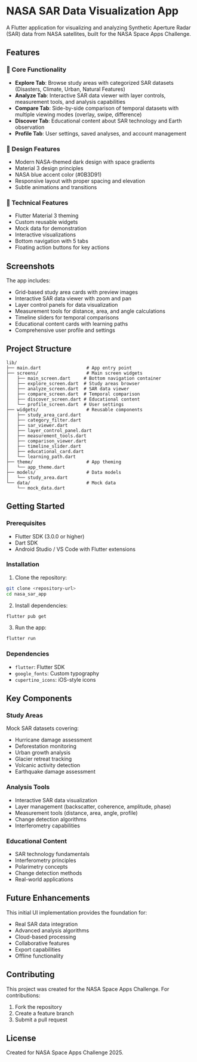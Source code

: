 # NASA SAR Data Visualization App

A Flutter application for visualizing and analyzing Synthetic Aperture Radar (SAR) data from NASA satellites, built for the NASA Space Apps Challenge.

## Features

### 🚀 Core Functionality
- **Explore Tab**: Browse study areas with categorized SAR datasets (Disasters, Climate, Urban, Natural Features)
- **Analyze Tab**: Interactive SAR data viewer with layer controls, measurement tools, and analysis capabilities
- **Compare Tab**: Side-by-side comparison of temporal datasets with multiple viewing modes (overlay, swipe, difference)
- **Discover Tab**: Educational content about SAR technology and Earth observation
- **Profile Tab**: User settings, saved analyses, and account management

### 🎨 Design Features
- Modern NASA-themed dark design with space gradients
- Material 3 design principles
- NASA blue accent color (#0B3D91)
- Responsive layout with proper spacing and elevation
- Subtle animations and transitions

### 📱 Technical Features
- Flutter Material 3 theming
- Custom reusable widgets
- Mock data for demonstration
- Interactive visualizations
- Bottom navigation with 5 tabs
- Floating action buttons for key actions

## Screenshots

The app includes:
- Grid-based study area cards with preview images
- Interactive SAR data viewer with zoom and pan
- Layer control panels for data visualization
- Measurement tools for distance, area, and angle calculations
- Timeline sliders for temporal comparisons
- Educational content cards with learning paths
- Comprehensive user profile and settings

## Project Structure

```
lib/
├── main.dart                 # App entry point
├── screens/                  # Main screen widgets
│   ├── main_screen.dart     # Bottom navigation container
│   ├── explore_screen.dart  # Study areas browser
│   ├── analyze_screen.dart  # SAR data viewer
│   ├── compare_screen.dart  # Temporal comparison
│   ├── discover_screen.dart # Educational content
│   └── profile_screen.dart  # User settings
├── widgets/                  # Reusable components
│   ├── study_area_card.dart
│   ├── category_filter.dart
│   ├── sar_viewer.dart
│   ├── layer_control_panel.dart
│   ├── measurement_tools.dart
│   ├── comparison_viewer.dart
│   ├── timeline_slider.dart
│   ├── educational_card.dart
│   └── learning_path.dart
├── theme/                    # App theming
│   └── app_theme.dart
├── models/                   # Data models
│   └── study_area.dart
└── data/                     # Mock data
    └── mock_data.dart
```

## Getting Started

### Prerequisites
- Flutter SDK (3.0.0 or higher)
- Dart SDK
- Android Studio / VS Code with Flutter extensions

### Installation

1. Clone the repository:
```bash
git clone <repository-url>
cd nasa_sar_app
```

2. Install dependencies:
```bash
flutter pub get
```

3. Run the app:
```bash
flutter run
```

### Dependencies
- `flutter`: Flutter SDK
- `google_fonts`: Custom typography
- `cupertino_icons`: iOS-style icons

## Key Components

### Study Areas
Mock SAR datasets covering:
- Hurricane damage assessment
- Deforestation monitoring
- Urban growth analysis
- Glacier retreat tracking
- Volcanic activity detection
- Earthquake damage assessment

### Analysis Tools
- Interactive SAR data visualization
- Layer management (backscatter, coherence, amplitude, phase)
- Measurement tools (distance, area, angle, profile)
- Change detection algorithms
- Interferometry capabilities

### Educational Content
- SAR technology fundamentals
- Interferometry principles
- Polarimetry concepts
- Change detection methods
- Real-world applications

## Future Enhancements

This initial UI implementation provides the foundation for:
- Real SAR data integration
- Advanced analysis algorithms
- Cloud-based processing
- Collaborative features
- Export capabilities
- Offline functionality

## Contributing

This project was created for the NASA Space Apps Challenge. For contributions:
1. Fork the repository
2. Create a feature branch
3. Submit a pull request

## License

Created for NASA Space Apps Challenge 2025.

